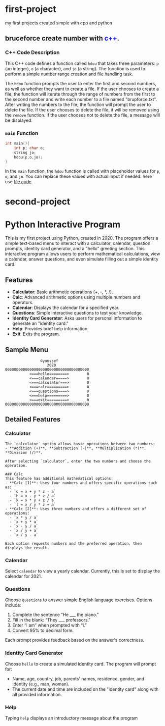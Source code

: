 # first-project
my first projects created simple with cpp and python 
## bruceforce create number with <span style="color:blue;">c++</span>.
### C++ Code Description

This C++ code defines a function called `hdou` that takes three parameters: `p` (an integer), `o` (a character), and `jo` (a string). The function is used to perform a simple number range creation and file handling task.

The `hdou` function prompts the user to enter the first and second numbers, as well as whether they want to create a file. If the user chooses to create a file, the function will iterate through the range of numbers from the first to the second number and write each number to a file named "brupforce.txt". After writing the numbers to the file, the function will prompt the user to delete the file. If the user chooses to delete the file, it will be removed using the `remove` function. If the user chooses not to delete the file, a message will be displayed.

### `main` Function

```cpp
int main(){
    int p; char o;
    string jo;
    hdou(p,o,jo);
}
```
In the `main` function, the `hdou` function is called with placeholder values for `p`, `o`, and `jo`. You can replace these values with actual input if needed.
here use [file code](https://github.com/OfficialYoussef/first-projects/blob/main/NumBruce.cpp).
# second-project
# Python Interactive Program

This is my first project using Python, created in 2020. The program offers a simple text-based menu to interact with a calculator, calendar, question prompts, identity card generator, and a "hello" greeting section. This interactive program allows users to perform mathematical calculations, view a calendar, answer questions, and even simulate filling out a simple identity card.

## Features

- **Calculator**: Basic arithmetic operations (+, -, *, /).
- **Calc**: Advanced arithmetic options using multiple numbers and operators.
- **Calendar**: Displays the calendar for a specified year.
- **Questions**: Simple interactive questions to test your knowledge.
- **Identity Card Generator**: Asks users for personal information to generate an "identity card."
- **Help**: Provides brief help information.
- **Exit**: Exits the program.

## Sample Menu

```plaintext
                ©youssef
                   2020
00000000000000000000000000000000000000
           <===hello========>        0
           <===calendar=====>        0
           <===calculator===>        0
           <===calc=========>        0
           <===questions====>        0
           <===help=========>        0
           <===exit=========>        0
00000000000000000000000000000000000000
```
## Detailed Features

### Calculator
```
The `calculator` option allows basic operations between two numbers:
- **Addition (+)**, **Subtraction (-)**, **Multiplication (*)**, **Division (/)**.
  
After selecting `calculator`, enter the two numbers and choose the operation.

### Calc
This feature has additional mathematical options:
- **Calc [1]**: Uses four numbers and offers specific operations such as:
  - `o = x + y * z - a`
  - `h = x - y * z / a`
  - `k = x * y + z / a`
  - `l = x / y * z + a`
- **Calc [2]**: Uses three numbers and offers a different set of operations:
  - `x * y / a`
  - `x + y * a`
  - `x - y / a`
  - `x / y + a`
  - `x / y - a`

Each option requests numbers and the preferred operation, then displays the result.
```
### Calendar
Select `calendar` to view a yearly calendar. Currently, this is set to display the calendar for 2021.

### Questions
Choose `questions` to answer simple English language exercises. Options include:
1. Complete the sentence “He ___ the piano.”
2. Fill in the blank: “They ___ professors.”
3. Enter “I am” when prompted with “i.”
4. Convert 95% to decimal form.

Each prompt provides feedback based on the answer's correctness.

### Identity Card Generator
Choose `hello` to create a simulated identity card. The program will prompt for:
- Name, age, country, job, parents' names, residence, gender, and identity (e.g., man, woman).
- The current date and time are included on the "identity card" along with all provided information.

### Help
Typing `help` displays an introductory message about the program 

